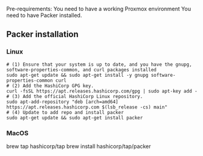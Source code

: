 Pre-requirements:
You need to have a working Proxmox environment
You need to have Packer installed.

## Packer installation
### Linux
    # (1) Ensure that your system is up to date, and you have the gnupg, software-properties-common, and curl packages installed
    sudo apt-get update && sudo apt-get install -y gnupg software-properties-common curl
    # (2) Add the HashiCorp GPG key.
    curl -fsSL https://apt.releases.hashicorp.com/gpg | sudo apt-key add -
    # (3) Add the official HashiCorp Linux repository.
    sudo apt-add-repository "deb [arch=amd64] https://apt.releases.hashicorp.com $(lsb_release -cs) main"
    # (4) Update to add repo and install packer
    sudo apt-get update && sudo apt-get install packer

### MacOS
  brew tap hashicorp/tap
  brew install hashicorp/tap/packer
